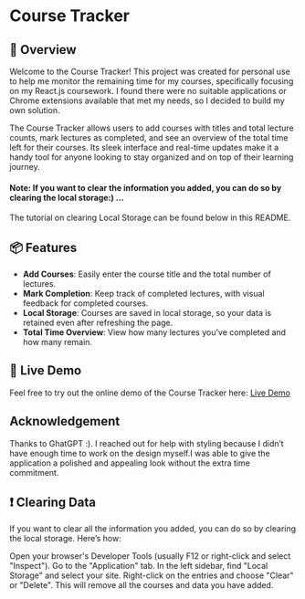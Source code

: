 # Course Tracker  

## 🚀 Overview  

Welcome to the Course Tracker! This project was created for personal use to help me monitor the remaining time for my courses, specifically focusing on my React.js coursework. I found there were no suitable applications or Chrome extensions available that met my needs, so I decided to build my own solution.  

The Course Tracker allows users to add courses with titles and total lecture counts, mark lectures as completed, and see an overview of the total time left for their courses. Its sleek interface and real-time updates make it a handy tool for anyone looking to stay organized and on top of their learning journey.

#### Note: If you want to clear the information you added, you can do so by clearing the local storage:) ...
The tutorial on clearing Local Storage can be found below in this README.

## 📦 Features  

- **Add Courses**: Easily enter the course title and the total number of lectures.  
- **Mark Completion**: Keep track of completed lectures, with visual feedback for completed courses.  
- **Local Storage**: Courses are saved in local storage, so your data is retained even after refreshing the page.  
- **Total Time Overview**: View how many lectures you've completed and how many remain.  

## 🔗 Live Demo  

Feel free to try out the online demo of the Course Tracker here: [Live Demo](#)  

## Acknowledgement
Thanks to GhatGPT :). I reached out for help with styling because I didn’t have enough time to work on the design myself.I was able to give the application a polished and appealing look without the extra time commitment.

## ❗ Clearing Data
If you want to clear all the information you added, you can do so by clearing the local storage. Here’s how:

Open your browser's Developer Tools (usually F12 or right-click and select "Inspect").
Go to the "Application" tab.
In the left sidebar, find "Local Storage" and select your site.
Right-click on the entries and choose "Clear" or "Delete".
This will remove all the courses and data you have added.
